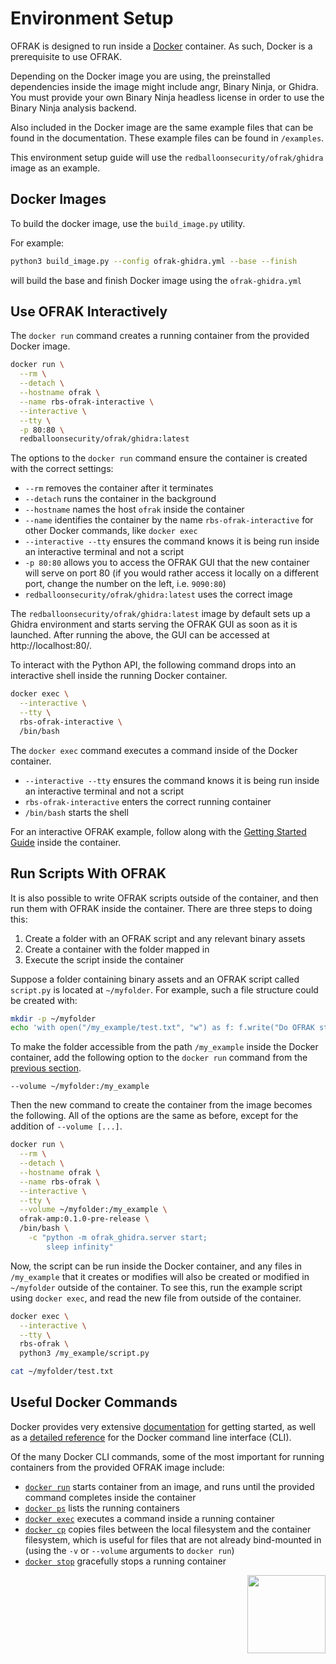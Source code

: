 # Environment Setup

OFRAK is designed to run inside a [Docker](https://www.docker.com/get-started) container. As such, Docker is a prerequisite to use OFRAK.

Depending on the Docker image you are using, the preinstalled dependencies inside the image might include angr, Binary Ninja, or Ghidra. You must provide your own Binary Ninja headless license in order to use the Binary Ninja analysis backend.

Also included in the Docker image are the same example files that can be found
in the documentation. These example files can be found in `/examples`.

This environment setup guide will use the `redballoonsecurity/ofrak/ghidra` image as an example.

## Docker Images
To build the docker image, use the `build_image.py` utility.

For example:
```bash
python3 build_image.py --config ofrak-ghidra.yml --base --finish
```

will build the base and finish Docker image using the `ofrak-ghidra.yml`


## Use OFRAK Interactively

The `docker run` command creates a running container from the provided Docker
image.

```bash
docker run \
  --rm \
  --detach \
  --hostname ofrak \
  --name rbs-ofrak-interactive \
  --interactive \
  --tty \
  -p 80:80 \
  redballoonsecurity/ofrak/ghidra:latest
```

The options to the `docker run` command ensure the container is created with
the correct settings:

- `--rm` removes the container after it terminates
- `--detach` runs the container in the background
- `--hostname` names the host `ofrak` inside the container
- `--name` identifies the container by the name `rbs-ofrak-interactive` for
  other Docker commands, like `docker exec`
- `--interactive --tty` ensures the command knows it is being run inside an
  interactive terminal and not a script
- `-p 80:80` allows you to access the OFRAK GUI that the new container will serve on port 80 (if 
  you would rather access it locally on a different port, change the number on the left, i.e. 
  `9090:80`)
- `redballoonsecurity/ofrak/ghidra:latest` uses the correct image

The `redballoonsecurity/ofrak/ghidra:latest` image by default sets up a Ghidra environment and 
starts serving the OFRAK GUI as soon as it is launched. After running the above, the GUI can be 
accessed at http://localhost:80/.

To interact with the Python API, the following command drops into an interactive shell inside the 
running Docker container.

```bash
docker exec \
  --interactive \
  --tty \
  rbs-ofrak-interactive \
  /bin/bash
```

The `docker exec` command executes a command inside of the Docker container.

- `--interactive --tty` ensures the command knows it is being run inside an
  interactive terminal and not a script
- `rbs-ofrak-interactive` enters the correct running container
- `/bin/bash` starts the shell

For an interactive OFRAK example, follow along with the [Getting Started
Guide](getting-started.md) inside the container.


## Run Scripts With OFRAK

It is also possible to write OFRAK scripts outside of the container, and then
run them with OFRAK inside the container. There are three steps to doing this:

1. Create a folder with an OFRAK script and any relevant binary assets
1. Create a container with the folder mapped in
1. Execute the script inside the container

Suppose a folder containing binary assets and an OFRAK script called
`script.py` is located at `~/myfolder`. For example, such a file structure
could be created with:

```bash
mkdir -p ~/myfolder
echo 'with open("/my_example/test.txt", "w") as f: f.write("Do OFRAK stuff. Meow!\n")' > ~/myfolder/script.py
```

To make the folder accessible from the path `/my_example` inside the Docker
container, add the following option to the `docker run` command from the
[previous section](#use-ofrak-interactively).

```
--volume ~/myfolder:/my_example
```

Then the new command to create the container from the image becomes the
following. All of the options are the same as before, except for the addition
of `--volume [...]`.

```bash
docker run \
  --rm \
  --detach \
  --hostname ofrak \
  --name rbs-ofrak \
  --interactive \
  --tty \
  --volume ~/myfolder:/my_example \
  ofrak-amp:0.1.0-pre-release \
  /bin/bash \
    -c "python -m ofrak_ghidra.server start;
        sleep infinity"
```

Now, the script can be run inside the Docker container, and any files in
`/my_example` that it creates or modifies will also be created or modified in
`~/myfolder` outside of the container. To see this, run the example script
using `docker exec`, and read the new file from outside of the container.

```bash
docker exec \
  --interactive \
  --tty \
  rbs-ofrak \
  python3 /my_example/script.py

cat ~/myfolder/test.txt
```

## Useful Docker Commands

Docker provides very extensive [documentation](https://docs.docker.com/) for
getting started, as well as a [detailed
reference](https://docs.docker.com/engine/reference/commandline/cli/) for the
Docker command line interface (CLI).

Of the many Docker CLI commands, some of the most important for running
containers from the provided OFRAK image include:

- [`docker run`](https://docs.docker.com/engine/reference/commandline/run/)
  starts container from an image, and runs until the provided command completes
  inside the container
- [`docker ps`](https://docs.docker.com/engine/reference/commandline/ps/) lists
  the running containers
- [`docker exec`](https://docs.docker.com/engine/reference/commandline/exec/)
  executes a command inside a running container
- [`docker cp`](https://docs.docker.com/engine/reference/commandline/cp/)
  copies files between the local filesystem and the container filesystem, which
  is useful for files that are not already bind-mounted in (using the `-v` or
  `--volume` arguments to `docker run`)
- [`docker stop`](https://docs.docker.com/engine/reference/commandline/stop/)
  gracefully stops a running container


<div align="right">
<img src="./assets/square_05.png" width="125" height="125">
</div>

